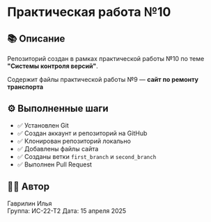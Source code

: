 # Практическая работа №10

## 📚 Описание
Репозиторий создан в рамках практической работы №10 по теме **"Системы контроля версий"**.

Содержит файлы практической работы №9 — **сайт по ремонту транспорта**

## ⚙️ Выполненные шаги
- ✅ Установлен Git
- ✅ Создан аккаунт и репозиторий на GitHub
- ✅ Клонирован репозиторий локально
- ✅ Добавлены файлы сайта
- ✅ Созданы ветки `first_branch` и `second_branch`
- ✅ Выполнен Pull Request

## 🧑‍💻 Автор
Гаврилин Илья  
Группа: ИС-22-Т2 
Дата: 15 апреля 2025
